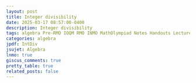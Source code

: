 ```yaml
---
layout: post
title: Integer divisibility
date: 2025-03-17 08:57:00-0400
description: Integer divisibility
tags: algebra Pre-RMO IOQM RMO INMO MathOlympiad Notes Handouts LectureNotes
categories: algebra
jpdf: IntDiv
jsujet: Algebra
lnmo: true
giscus_comments: true
pretty_table: true
related_posts: false
---
```

